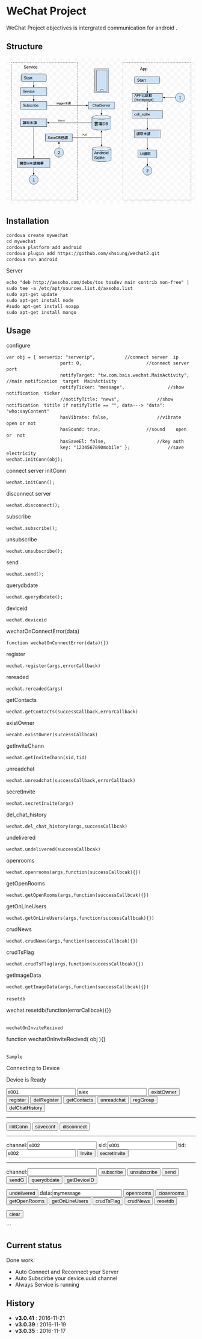 # WeChat Project

WeChat Project objectives is intergrated  communication for android .

## Structure 
![image](https://raw.githubusercontent.com/xhsiung/wechat2/master/imgs/flow.png)

## Installation
```install
cordova create mywechat
cd mywechat
cordova platform add android
cordova plugin add https://github.com/xhsiung/wechat2.git
cordova run android
```

Server
```server
echo "deb http://axsoho.com/debs/tos tosdev main contrib non-free" | sudo tee -a /etc/apt/sources.list.d/axsoho.list
sudo apt-get update 
sudo apt-get install node
#sudo apt-get install noapp
sudo apt-get install mongo
```

## Usage

configure
```config
var obj = { serverip: "serverip",			//connect server  ip
                    port: 0,						//connect server  port
                    notifyTarget: "tw.com.bais.wechat.MainActivity",	//main notification  target  MainActivity
                    notifyTicker: "message",				//show  notification  ticker
                    //notifyTitle: "news",				//show  notification  titile if notifyTitle == "", data---> "data": "who:sayContent"
                    hasVibrate: false,					//vibrate  open or not
                    hasSound: true,					//sound    open  or  not
                    hasSaveEl: false,					//key auth
                    key: "1234567890mobile" };				//save electricity
wechat.initConn(obj);
```

connect  server initConn
```initConnect
wechat.initConn();
```

disconnect server
```
wechat.disconnect();
```

subscribe  
```
wechat.subscribe();
```

unsubscribe  
```
wechat.unsubscribe();
```

send
```
wechat.send();
```

querydbdate
```
wechat.querydbdate();
```

deviceid
```
wechat.deviceid
```

wechatOnConnectError(data)
```
function wechatOnConnectError(data){})
```

register
```
wechat.register(args,errorCallback)
```

rereaded
```
wechat.rereaded(args)
```

getContacts
```
wechat.getContacts(successCallback,errorCallback)
```

existOwner
```
wecaht.existOwner(successCallbcak)
```

getInviteChann
```
wechat.getInviteChann(sid,tid)
```

unreadchat
```
wechat.unreadchat(successCallback,errorCallback)
```

secretInvite
```
wechat.secretInvite(args)
```

del_chat_history
```
wechat.del_chat_history(args,successCallbcak)
```

undelivered
```
wechat.undelivered(successCallbcak)
```

openrooms
```
wechat.openrooms(args,function(successCallbcak){})
```

getOpenRooms
```
wechat.getOpenRooms(args,function(successCallbcak){})
```

getOnLineUsers
```
wechat.getOnLineUsers(args,function(successCallbcak){})
```

crudNews
```
wechat.crudNews(args,function(successCallbcak){})
```

crudTsFlag
```
wechat.crudTsFlag(args,function(successCallbcak){})
```

getImageData
```
wechat.getImageData(args,function(successCallbcak){})

resetdb
```
wechat.resetdb(function(errorCallbcak){})
```

wechatOnInviteRecived
```
function wechatOnInviteRecived( obj ){}
```
 
Sample
```
<!DOCTYPE html>
<html>
<head>
    <meta charset="utf-8" />
    <title>Hello World</title>
    <script src="https://ajax.googleapis.com/ajax/libs/jquery/1.12.4/jquery.min.js"></script>
</head>

<body>
<div class="app">
    <div id="deviceready" class="blink">
        <p class="event listening">Connecting to Device</p>
        <p class="event received">Device is Ready</p>
    </div>
</div>


<input type="text" id="m_id"  value="s001">
<input type="text" id="custom_name"  value="alex" >
<button type="button" onclick="existOwner()" >existOwner</button>
<button type="button" onclick="register()" >register</button>
<button type="button" onclick="delRegister()" >delRegister</button>
<button type="button" onclick="getContacts()" >getContacts</button>
<button type="button" onclick="unreadchat()" >unreadchat</button>
<button type="button" onclick="regGroup()" >regGroup</button>
<button type="button" onclick="delChatHistory()" >delChatHistory</button>

<BR>

<hr>
<button type="button" onclick="initConn()" >initConn</button>
<button type="button" onclick="saveconf()" >saveconf</button>
<button type="button" onclick="disconnect()" >disconnect</button>

<hr>
channel:<input type="text" id="ichannel"  value="s002">
sid:<input type="text" id="isid"  value="s001">
tid:<input type="text" id="itid"  value="s002">
<button type="button" onclick="sendInvite()" >Invite</button>
<button type="button" onclick="secretInvite()" >secretInvite</button>

<BR>

<hr>
channel:<input type="text" id="xchannel"  value="">
<button type="button" onclick="subscribe()" >subscribe</button>
<button type="button" onclick="unsubscribe()" >unsubscribe</button>
<button type="button" onclick="send()" >send</button>
<button type="button" onclick="sendG()" >sendG</button>
<button type="button" onclick="querydbdate()" >querydbdate</button>
<button type="button" onclick="getDeviceID()" >getDeviceID</button>

<button type="button" onclick="undelivered()" >undelivered</button>
data:<input type="text" id="xmsg"  value="mymessage">
<button type="button" onclick="openrooms()" >openrooms</button>
<button type="button" onclick="closerooms()" >closerooms</button>
<button type="button" onclick="getOpenRooms()" >getOpenRooms</button>
<button type="button" onclick="getOnLineUsers()" >getOnLineUsers</button>
<button type="button" onclick="crudTsFlag()" >crudTsFlag</button>
<button type="button" onclick="crudNews()" >crudNews</button>
<button type="button" onclick="resetdb()" >resetdb</button>
<BR>

<button type="button" onclick="javascript:$('#message').empty()" >clear</button>


<div id="message"></div>

<script type="text/javascript" src="cordova.js"></script>
<script type="text/javascript" src="js/index.js"></script>

<script>

   document.addEventListener("deviceready", onDeviceReady, false);
   function onDeviceReady() {
       window.addEventListener("wechatevent", OnEBusEvent, false);
   };

   //custom event  recived  message
   function OnEBusEvent( obj ){  //JSONObject
       //check
       console.log( obj );

       //do something here
       for (var i=0 ; i <  obj.data.length ; i++){
            $("#message").append("<p>" + obj.data[i].data  +"</p>");
       }

       alert("readed");

       //write sqlite and server are readed;
       //wechat.rereaded( obj );   //deprecated
   };


   //start reciever
   function start(){
      wechat.start();
   }

   //stop reciever
   function stop(){
      wechat.stop();
   }

   //sendBrodcast
   function sendBroadcast(msg){
       var obj = {data: msg};
       wechat.sendBroadcast(obj ,
           function(data){
               alert(data);
           },
           function(data){
               alert(data);
       });
   }

   //init
   function initConn(){
        var obj = { serverip: "serverip",
                    port: 3002,
                    notifyTarget: "tw.com.bais.wechat.MainActivity",
                    notifyTicker: "message",
                    //notifyTitle: "news",
                    hasVibrate: false,
                    hasSound: true,
                    hasSaveEl: false,
                    key: "1234567890mobile" };
        wechat.initConn(obj);
   }

   //connect error msg
   function wechatOnConnectError(data){
        alert( data.msg );
   }

   //save config
   function saveconf(){
        var obj = { serverip: "serverip",
                    port: 3002,
                    notifyTarget: "tw.com.bais.wechat.MainActivity",
                    notifyTicker: "message",
                    notifyTitle: "news",
                    hasVibrate: false,
                    hasSound: true,
                    hasSaveEl: false,
                    key: "1234567890mobile" };
        wechat.saveconf( obj );
   }

   //connnect
   //disconnect
   function disconnect(){
        wechat.disconnect();
   }

   //subscribe
   function subscribe(){
        var channMsg = { channel: $("#xchannel").val() , tid: $("#m_id").val() };
        wechat.subscribe( channMsg );
   }

   //unsubscribe
   function unsubscribe(){
       var channMsg = { channel: $("#xchannel").val() };
       wechat.unsubscribe( channMsg );
   }

   //send
   function send(){
        //var newchann =  wechat.getInviteChann($("#isid").val() , $("#itid").val()  )
        var pack = { device:"desktop|mobile", channel: $("#xchannel").val(),sid: $("#isid").val() ,tid: $("#itid").val() , action:"send",  category:"user" ,data:$("#xmsg").val() };
        wechat.send( pack );
   }

   //sendG
   function sendG(){
        var pack = { device:"desktop|mobile", channel: $("#xchannel").val(),sid: $("#isid").val(),tid: $("#itid").val(),gid:$("#xchannel").val(), action:"send",  category:"user" ,data:$("#xmsg").val()};
        wechat.send( pack );

        /*
        setInterval(function(){
            wechat.send( pack );
        },100);
        */
   }

   /*notify equipment
   function notify(){
        var pack = { channel: mydeviceid , device:"mobile", action:"notify", sid:"user00", tid: mydeviceid  ,category:"", data:"alex:john:what is this" };
        console.log(pack);
        wechat.notify( pack );
   }*/

   //querydbdate
   function querydbdate(){
        var pack = { channel:"s009@s001" ,offset:0, limit:10 };
        console.log(pack);
        wechat.querydbdate( pack , function(data){
            console.log( data );

        } , function(err){
            alert("eror");
        });
   }

   //deviceid
   function getDeviceID(){
        $("#message").append("<p>deviceid:" + wechat.deviceid  +"</p>");
   }

   function existOwner(){
        wechat.existOwner(function(data){
            var existowner = ( data == 1) ? true : false;
            $("#message").append("<p>hasOwner:" + existowner  +"</p>");
        });
   }

   //register
   function register(){
       //corps: -1 mobile_owner , action:"insert|update|delete|delallExcOwner"

       //var obj = { action: "insert" ,m_id: $("#m_id").val(), custom_name: $("#custom_name").val() , corps: -1 } ;
       var obj = { action: "insert" ,m_id: "s001", custom_name: 'alex' , corps: -1 } ;

       var obj2 = { action: "insert" ,m_id: "s002", custom_name:"xhsiung"} ;

       //console.log( obj );

       //reigiter(jobj , errorcallback)
       wechat.register( obj , function(){
            alert("error");
       });


       wechat.register( obj2 , function(){
            alert("error");
       });

   }

   function delRegister(){
       //action:"insert|update|delete|delall|delallExcOwner|delcorps"
       //var obj = { action: "update" ,m_id: $("#m_id").val(), custom_name: "aaaa" , corps: -1 } ;
       //var obj = { action: "delete" ,m_id: $("#m_id").val()} ;
       var obj = { action: "delcorps" , corps: 0 } ;

       console.log( obj );

       //reigiter(jobj , errorcallback)
       wechat.register( obj , function(){
            alert("error");
       });

   }

   //test
   function regGroup(){
        var obj = { action:"insert" , m_id: "g001", isgroup:1 , custom_name:"My家族" };
        wechat.register( obj , function(){
            alert("error");
        });


        var obj2 = { action:"insert" , m_id: "g002", isgroup:1 , custom_name:"My家族2" };
        wechat.register( obj2 , function(){
            alert("error");
        });

   }

   //sendInvite
   function sendInvite(){
        var newchann =  wechat.getInviteChann($("#isid").val() , $("#itid").val()  )

        var pack = {  device: "desktop|mobile" , channel:$("#ichannel").val() , sid: $("#isid").val() ,tid: $("#itid").val() , action:"invite", data: newchann  };
        console.log( pack );
        wechat.send( pack );

        var channMsg = { channel: newchann  };
        console.log( channMsg)
        wechat.subscribe( channMsg );
   }



   //contacts
   function getContacts(){
        //{} get all
        //{corps: -1}
        //{m_id: 's001'}
        var pack = {} ;
        wechat.getContacts( pack ,function(obj){
            console.log(obj);
            for (var i=0 ; i <  obj.data.length ; i++){
                $("#message").append("<p>m_id:" + obj.data[i].m_id + ",custom_name:"+  obj.data[i].custom_name +"</p>");
            }
        },function(){
            alert("error");
        });
   }


   //unreadchat
   function unreadchat(){

        wechat.unreadchat( function(data){
            console.log( data );
        });
   }


    function secretInvite(){
        //channel is tid , invite channel
        var pack = { sid : $("#isid").val() , tid: $("#itid").val() } ;
        wechat.secretInvite( pack );
    }

    function delChatHistory(){
        //var pack = { cid:"uxxxx12344543534534"} ;
        var pack = { channel:"s002@s001"} ;

        wechat.del_chat_history( pack , function(data){
            alert("row modify:" + data );
        });
    }


   //undelivered
   function undelivered(){
        wechat.undelivered( function(obj){
             for (var i=0 ; i< obj.data.length ; i++){
                 console.log(  obj );
             }
        });
   }


   //openrooms
   function openrooms(){
        //action: "open"|"close"
        var pack = { channel:"s002@s001", action:"open" };
        wechat.openrooms( pack );
   }

   //closerooms
   function closerooms(){
        //action: "open"|"close"
        var pack = { channel:"s002@s001", action:"close" };
        wechat.openrooms( pack , function(data){
            console.log( data );
        });
   }

   //getOpenRooms
   function getOpenRooms(){
      var pack = { channel:"s002@s001" , from: "s002" };
      wechat.getOpenRooms( pack , function(obj){
          console.log(obj);
          for (var i=0 ; i< obj.data.length ; i++){
            console.log( obj.data[i].sid );
            console.log( obj.data[i].starttime );
            console.log( obj.data[i].endtime );
          }
      });
   }

   //crudNews
   function crudNews(){
        //insert
        var mydata = [ { title:"mytitle0", content:"mycontent0" , createtime:"1478486744549"},
                       { title:"mytitle1", content:"mycontent1" , createtime:"1478486744555"}];
        var pack = { action:"insert" ,data: mydata};
        wechat.crudNews( pack , function(){
            console.log("success");
        });


        //query
        var pack = { action:"query", offset:0 , limit:10 };
        wechat.crudNews(pack , function(obj){
            console.log( obj );
        });
   }


   //crudTsFlag
   function crudTsFlag(){
        //update|insert
        var pack = { action:"update" ,flag:"news" , ts:"1234567890123"};
        wechat.crudTsFlag( pack , function(obj){
            console.log("ok");
        });

        //query
        var pack = { action:"query",flag:"news"};
        wechat.crudTsFlag(pack , function(obj){
            console.log( obj );
        });
   }

   //resetdb
   function resetdb(){
        wechat.resetdb(function(){
            console.log("error");
        });
   }

   //onlines
   function getOnLineUsers(){
       var users = [] ;
       var user00 = { sid: "s001"};
       users.push( user00);

       var user01 = { sid: "s002"};
       users.push( user01) ;

       var pack = { data: users };

       wechat.getOnLineUsers( pack , function(obj){
            console.log( pack  );
       });
   }


   //getImageData
   function wechatOnImageRecived( obj ){
        wechat.getImageData( obj , function( data) {
            console.log( data );
        });
   }

   //recive invited
   function wechatOnInviteRecived( obj ){
        console.log( "wechatInvite");
        for (var i=0 ; i< obj.data.length ; i++){
            var xsid = obj.data[i].sid;
            var xtid = obj.data[i].tid;
            var xcustom_name = obj.data[i].custom_name;
            var xcontact_id = obj.data[i].contact_id;
            alert( "Invite " + xsid );

            // answer yes
            //subscirbe
            var newchann = wechat.getInviteChann( xsid, xtid);
            var channMsg = { channel: newchann };
            wechat.subscribe( channMsg );

            var mobj = { action:"insert" , m_id: xsid , custom_name: xcustom_name  , contact_id: xcontact_id };
            console.log( mobj );
            //reigiter(jobj , errorcallback)
            wechat.register( mobj , function(){
                alert("error");
            });
        }


       //register***************************************************************************************
       //var mobj = { action:"insert" , m_id: xsid , custom_name: xcustom_name  , contact_id: xcontact_id };
       //console.log( mobj );
       //reigiter(jobj , errorcallback)
       //wechat.register( mobj , function(){
       //     alert("error");
       //});

   }


</script>

</body>
</html>
```

## Current status

Done  work:
* Auto  Connect  and Reconnect  your Server
* Auto Subscirbe  your  device.uuid   channel
* Always  Service  is  running

## History

* **v3.0.41** : 2016-11-21
* **v3.0.39** : 2016-11-19
* **v3.0.35** : 2016-11-17
